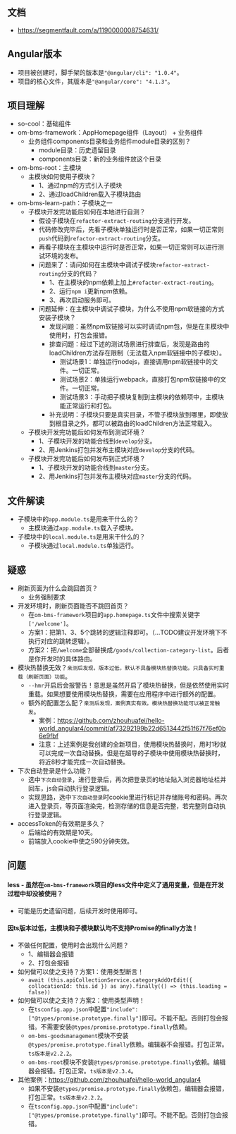 ## 文档
* https://segmentfault.com/a/1190000008754631/

## Angular版本
* 项目被创建时，脚手架的版本是`"@angular/cli": "1.0.4"`。
* 项目的核心文件，其版本是`"@angular/core": "4.1.3"`。

## 项目理解
* so-cool：基础组件
* om-bms-framework：AppHomepage组件（Layout） + 业务组件
  - 业务组件components目录和业务组件module目录的区别？
    - module目录：历史遗留目录
    - components目录：新的业务组件放这个目录
* om-bms-root：主模块
  - 主模块如何使用子模块？
    - 1、通过npm的方式引入子模块
    - 2、通过loadChildren载入子模块路由
* om-bms-learn-path：子模块之一
  - 子模块开发完功能后如何在本地进行自测？
    - 假设子模块在`refactor-extract-routing`分支进行开发。
    - 代码修改完毕后，先看子模块单独运行时是否正常，如果一切正常则`push`代码到`refactor-extract-routing`分支。
    - 再看子模块在主模块中运行时是否正常，如果一切正常则可以进行测试环境的发布。
    - 问题来了：请问如何在主模块中调试子模块`refactor-extract-routing`分支的代码？
      - 1、在主模块的npm依赖上加上`#refactor-extract-routing`。
      - 2、运行`npm i`更新npm依赖。
      - 3、再次启动服务即可。
    - 问题延伸：在主模块中调试子模块，为什么不使用npm软链接的方式安装子模块？
      - 发现问题：虽然npm软链接可以实时调试npm包，但是在主模块中使用时，打包会报错。
      - 排查问题：经过下述的测试场景进行排查后，发现是路由的loadChildren方法存在限制（无法载入npm软链接中的子模块）。
        - 测试场景1：单独运行nodejs，直接调用npm软链接中的文件。一切正常。
        - 测试场景2：单独运行webpack，直接打包npm软链接中的文件。一切正常。
        - 测试场景3：手动把子模块复制到主模块的依赖项中，主模块能正常运行和打包。
      - 补充说明：子模块只要是真实目录，不管子模块放到哪里，即使放到根目录之外，都可以被路由的loadChildren方法正常载入。
  - 子模块开发完功能后如何发布到测试环境？
    - 1、子模块开发的功能合线到`develop`分支。
    - 2、用Jenkins打包并发布主模块对应`develop`分支的代码。
  - 子模块开发完功能后如何发布到正式环境？
    - 1、子模块开发的功能合线到`master`分支。
    - 2、用Jenkins打包并发布主模块对应`master`分支的代码。

## 文件解读
* 子模块中的`app.module.ts`是用来干什么的？
  - 主模块通过`app.module.ts`载入子模块。
* 子模块中的`local.module.ts`是用来干什么的？
  - 子模块通过`local.module.ts`单独运行。

## 疑惑
* 刷新页面为什么会跳回首页？
  - 业务强制要求
* 开发环境时，刷新页面能否不跳回首页？
  - 在`om-bms-framework`项目的`app.homepage.ts`文件中搜索关键字`['/welcome']`。
  - 方案1：把第1、3、5个跳转的逻辑注释即可。（...TODO建议开发环境下不执行对应的跳转逻辑）。
  - 方案2：把`/welcome`全部替换成`/goods/collection-category-list`。后者是你开发时的具体路由。
* 模块热替换无效？`亲测后发现，版本过低，默认不具备模块热替换功能。只具备实时重载（刷新页面）功能`。
  - `--hmr`开启后会报警告！意思是虽然开启了模块热替换，但是依然使用实时重载。如果想要使用模块热替换，需要在应用程序中进行额外的配置。
  - 额外的配置怎么配？`亲测后发现，案例真实有效。模块热替换功能可以被正常触发`。
    - 案例：https://github.com/zhouhuafei/hello-world_angular4/commit/af73292199b22d6513442f51f67f76ef0b6e9fbf
    - 注意：上述案例是我创建的全新项目，使用模块热替换时，用时1秒就可以完成一次自动替换。但是在超导的子模块中使用模块热替换时，将近8秒才能完成一次自动替换。
* 下次自动登录是什么功能？
  - 选中`下次自动登录`，进行登录后，再次把登录页的地址贴入浏览器地址栏并回车，js会自动执行登录逻辑。
  - 实现思路，选中`下次自动登录`时cookie里进行标记并存储账号和密码。再次进入登录页，等页面渲染完，检测存储的信息是否完整，若完整则自动执行登录逻辑。
* accessToken的有效期是多久？
  - 后端给的有效期是10天。
  - 前端放入cookie中使之590分钟失效。

## 问题
#### less - 虽然在`om-bms-framework`项目的less文件中定义了通用变量，但是在开发过程中却没被使用？
* 可能是历史遗留问题，后续开发时使用即可。
#### 因ts版本过低，主模块和子模块默认均不支持Promise的finally方法！
* 不做任何配置，使用时会出现什么问题？
  - 1、编辑器会报错
  - 2、打包会报错
* 如何做可以使之支持？方案1：使用类型断言！
  - `await (this.apiCollectionService.categoryAddOrEdit({ collocationId: this.id }) as any).finally(() => (this.loading = false))`
* 如何做可以使之支持？方案2：使用类型声明！
  - 在`tsconfig.app.json`中配置`"include": ["@types/promise.prototype.finally"]`即可。不能不配。否则打包会报错。不需要安装`@types/promise.prototype.finally`依赖。
  - `om-bms-goodsmanagement`模块不安装`@types/promise.prototype.finally`依赖。编辑器不会报错。打包正常。`ts版本是v2.2.2`。
  - `om-bms-root`模块不安装`@types/promise.prototype.finally`依赖。编辑器会报错。打包正常。`ts版本是v2.3.4`。
* 其他案例：https://github.com/zhouhuafei/hello-world_angular4
  - 如果不安装`@types/promise.prototype.finally`依赖包，编辑器会报错，打包正常。`ts版本是v2.2.2`。
  - 在`tsconfig.app.json`中配置`"include": ["@types/promise.prototype.finally"]`即可。不能不配。否则打包会报错。
